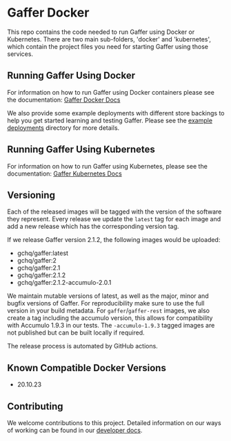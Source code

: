# Gaffer Docker

This repo contains the code needed to run Gaffer using Docker or Kubernetes.
There are two main sub-folders, 'docker' and 'kubernetes', which contain the
project files you need for starting Gaffer using those services.

## Running Gaffer Using Docker

For information on how to run Gaffer using Docker containers please see the
documentation: [Gaffer Docker Docs](https://gchq.github.io/gaffer-doc/latest/administration-guide/gaffer-deployment/gaffer-docker/gaffer-images.html)

We also provide some example deployments with different store backings
to help you get started learning and testing Gaffer. Please see the
[example deployments](./docker/example-deployments/) directory for more
details.

## Running Gaffer Using Kubernetes

For information on how to run Gaffer using Kubernetes, please see the
documentation: [Gaffer Kubernetes Docs](https://gchq.github.io/gaffer-doc/latest/administration-guide/gaffer-deployment/kubernetes-guide/running-on-kubernetes.html)

## Versioning

Each of the released images will be tagged with the version of the
software they represent. Every release we update the `latest` tag for each
image and add a new release which has the corresponding version tag.

If we release Gaffer version 2.1.2, the following images would be uploaded:

- gchq/gaffer:latest
- gchq/gaffer:2
- gchq/gaffer:2.1
- gchq/gaffer:2.1.2
- gchq/gaffer:2.1.2-accumulo-2.0.1

We maintain mutable versions of latest, as well as the major, minor and bugfix
versions of Gaffer. For reproducibility make sure to use the full version in
your build metadata. For `gaffer`/`gaffer-rest` images, we also create a tag
including the accumulo version, this allows for compatibility with Accumulo
1.9.3 in our tests. The `-accumulo-1.9.3` tagged images are not published but
can be built locally if required.

The release process is automated by GitHub actions.

## Known Compatible Docker Versions

- 20.10.23

## Contributing

We welcome contributions to this project. Detailed information on our ways of
working can be found in our [developer docs](https://gchq.github.io/gaffer-doc/latest/development-guide/ways-of-working.html).
